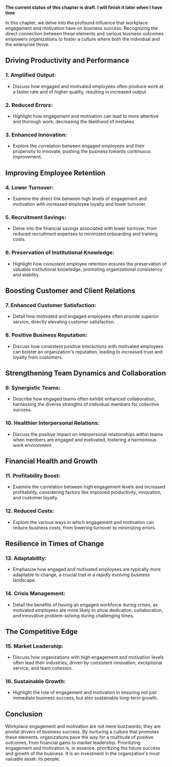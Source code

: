 **The current status of this chapter is draft. I will finish it later when I have time**

In this chapter, we delve into the profound influence that workplace engagement and motivation have on business success. Recognizing the direct connection between these elements and various business outcomes empowers organizations to foster a culture where both the individual and the enterprise thrive.

**Driving Productivity and Performance**
----------------------------------------

### **1. Amplified Output:**

* Discuss how engaged and motivated employees often produce work at a faster rate and of higher quality, resulting in increased output.

### **2. Reduced Errors:**

* Highlight how engagement and motivation can lead to more attentive and thorough work, decreasing the likelihood of mistakes.

### **3. Enhanced Innovation:**

* Explore the correlation between engaged employees and their propensity to innovate, pushing the business towards continuous improvement.

**Improving Employee Retention**
--------------------------------

### **4. Lower Turnover:**

* Examine the direct link between high levels of engagement and motivation with increased employee loyalty and lower turnover.

### **5. Recruitment Savings:**

* Delve into the financial savings associated with lower turnover, from reduced recruitment expenses to minimized onboarding and training costs.

### **6. Preservation of Institutional Knowledge:**

* Highlight how consistent employee retention ensures the preservation of valuable institutional knowledge, promoting organizational consistency and stability.

**Boosting Customer and Client Relations**
------------------------------------------

### **7. Enhanced Customer Satisfaction:**

* Detail how motivated and engaged employees often provide superior service, directly elevating customer satisfaction.

### **8. Positive Business Reputation:**

* Discuss how consistent positive interactions with motivated employees can bolster an organization's reputation, leading to increased trust and loyalty from customers.

**Strengthening Team Dynamics and Collaboration**
-------------------------------------------------

### **9. Synergistic Teams:**

* Describe how engaged teams often exhibit enhanced collaboration, harnessing the diverse strengths of individual members for collective success.

### **10. Healthier Interpersonal Relations:**

* Discuss the positive impact on interpersonal relationships within teams when members are engaged and motivated, fostering a harmonious work environment.

**Financial Health and Growth**
-------------------------------

### **11. Profitability Boost:**

* Examine the correlation between high engagement levels and increased profitability, considering factors like improved productivity, innovation, and customer loyalty.

### **12. Reduced Costs:**

* Explore the various ways in which engagement and motivation can reduce business costs, from lowering turnover to minimizing errors.

**Resilience in Times of Change**
---------------------------------

### **13. Adaptability:**

* Emphasize how engaged and motivated employees are typically more adaptable to change, a crucial trait in a rapidly evolving business landscape.

### **14. Crisis Management:**

* Detail the benefits of having an engaged workforce during crises, as motivated employees are more likely to show dedication, collaboration, and innovative problem-solving during challenging times.

**The Competitive Edge**
------------------------

### **15. Market Leadership:**

* Discuss how organizations with high engagement and motivation levels often lead their industries, driven by consistent innovation, exceptional service, and team cohesion.

### **16. Sustainable Growth:**

* Highlight the role of engagement and motivation in ensuring not just immediate business success, but also sustainable long-term growth.

**Conclusion**
--------------

Workplace engagement and motivation are not mere buzzwords; they are pivotal drivers of business success. By nurturing a culture that promotes these elements, organizations pave the way for a multitude of positive outcomes, from financial gains to market leadership. Prioritizing engagement and motivation is, in essence, prioritizing the future success and growth of the business. It is an investment in the organization's most valuable asset: its people.
